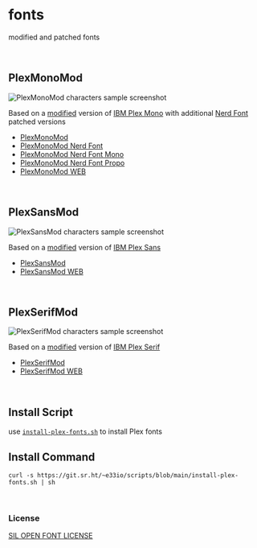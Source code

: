 # fonts

modified and patched fonts

&nbsp;

## PlexMonoMod

![PlexMonoMod characters sample screenshot](https://i.e33.io/screenshots/PlexMonoMod.png)

Based on a [modified](https://github.com/e33io/fonts/tree/main/PlexMonoMod/changelog) version of [IBM Plex Mono](https://www.ibm.com/plex) with additional [Nerd Font](https://www.nerdfonts.com) patched versions
- [PlexMonoMod](https://github.com/e33io/fonts/tree/main/PlexMonoMod/PlexMonoMod)
- [PlexMonoMod Nerd Font](https://github.com/e33io/fonts/tree/main/PlexMonoMod/PlexMonoMod-Nerd)
- [PlexMonoMod Nerd Font Mono](https://github.com/e33io/fonts/tree/main/PlexMonoMod/PlexMonoMod-Nerd-Mono)
- [PlexMonoMod Nerd Font Propo](https://github.com/e33io/fonts/tree/main/PlexMonoMod/PlexMonoMod-Nerd-Propo)
- [PlexMonoMod WEB](https://github.com/e33io/fonts/tree/main/PlexMonoMod/PlexMonoMod-WEB)

&nbsp;

## PlexSansMod

![PlexSansMod characters sample screenshot](https://i.e33.io/screenshots/PlexSansMod.png)

Based on a [modified](https://github.com/e33io/fonts/tree/main/PlexSansMod/changelog) version of [IBM Plex Sans](https://www.ibm.com/plex)
- [PlexSansMod](https://github.com/e33io/fonts/tree/main/PlexSansMod/PlexSansMod)
- [PlexSansMod WEB](https://github.com/e33io/fonts/tree/main/PlexSansMod/PlexSansMod-WEB)

&nbsp;

## PlexSerifMod

![PlexSerifMod characters sample screenshot](https://i.e33.io/screenshots/PlexSerifMod.png)

Based on a [modified](https://github.com/e33io/fonts/tree/main/PlexSerifMod/changelog) version of [IBM Plex Serif](https://www.ibm.com/plex)
- [PlexSerifMod](https://github.com/e33io/fonts/tree/main/PlexSerifMod/PlexSerifMod)
- [PlexSerifMod WEB](https://github.com/e33io/fonts/tree/main/PlexSerifMod/PlexSerifMod-WEB)

&nbsp;

## Install Script
use [`install-plex-fonts.sh`](https://github.com/e33io/scripts/blob/main/install-plex-fonts.sh) to install Plex fonts

## Install Command
```
curl -s https://git.sr.ht/~e33io/scripts/blob/main/install-plex-fonts.sh | sh
```

&nbsp;

### License
[SIL OPEN FONT LICENSE](https://github.com/e33io/fonts/blob/main/LICENSE)
